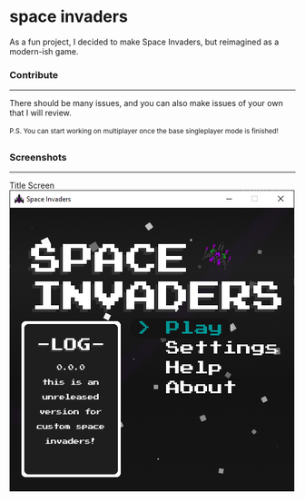 # space invaders
As a fun project, I decided to make Space Invaders, but reimagined as a modern-ish game.


### Contribute
<hr>

There should be many issues, and you can also make issues of your own that I will review.

<sup>P.S. You can start working on multiplayer once the base singleplayer mode is finished!<sup>

### Screenshots
<hr>


Title Screen
![Title Screen](https://github.com/AregPrograms/space-invaders/blob/main/github/title-screen.png?raw=true)